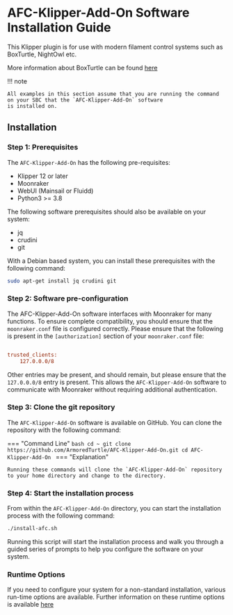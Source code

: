 # AFC-Klipper-Add-On Software Installation Guide

This Klipper plugin is for use with modern filament control systems such as BoxTurtle, NightOwl etc.

More information about BoxTurtle can be found [here](https://github.com/ArmoredTurtle/BoxTurtle)

!!! note

    All examples in this section assume that you are running the command on your SBC that the `AFC-Klipper-Add-On` software
    is installed on.


## Installation

### Step 1: Prerequisites

The `AFC-Klipper-Add-On` has the following pre-requisites:

- Klipper 12 or later
- Moonraker
- WebUI (Mainsail or Fluidd)
- Python3 >= 3.8

The following software prerequisites should also be available on your system: 

- jq
- crudini
- git

With a Debian based system, you can install these prerequisites with the following command:

```bash
sudo apt-get install jq crudini git
```

### Step 2: Software pre-configuration

The AFC-Klipper-Add-On software interfaces with Moonraker for many functions. To ensure complete compatibility, you should
ensure that the `moonraker.conf` file is configured correctly. Please ensure that the following is present in the `[authorization]`
section of your `moonraker.conf` file:

```ini

trusted_clients:
    127.0.0.0/8
```

Other entries may be present, and should remain, but please ensure that the `127.0.0.0/8` entry is present. This allows the
`AFC-Klipper-Add-On` software to communicate with Moonraker without requiring additional authentication.

### Step 3: Clone the git repository

The `AFC-Klipper-Add-On` software is available on GitHub. You can clone the repository with the following command:

=== "Command Line"
    ```bash
    cd ~
    git clone https://github.com/ArmoredTurtle/AFC-Klipper-Add-On.git
    cd AFC-Klipper-Add-On
    ```
=== "Explanation"

    Running these commands will clone the `AFC-Klipper-Add-On` repository to your home directory and change to the directory.

### Step 4: Start the installation process

From within the `AFC-Klipper-Add-On` directory, you can start the installation process with the following command:

```bash
./install-afc.sh
```

Running this script will start the installation process and walk you through a guided series of prompts to help you 
configure the software on your system.

### Runtime Options

If you need to configure your system for a non-standard installation, various run-time options are available. Further information
on these runtime options is available [here](./runtime-options.md)
